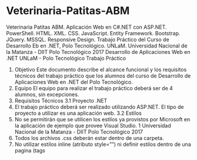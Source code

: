 # Veterinaria-Patitas-ABM
Veterinaria Patitas ABM. Aplicación Web en C#.NET con ASP.NET. PowerShell. HTML. XML. CSS. JavaScript. Entity Framework. Bootstrap. JQuery. MSSQL. Responsive Design. Trabajo Práctico del Curso de Desarrollo Eb en .NET, Polo Tecnológico. UNLaM.
 Universidad Nacional de la Matanza - DIIT
Polo Tecnológico 2017
Desarrollo de Aplicaciones Web en .NET
UNLaM - Polo Tecnológico
Trabajo Práctico
1. Objetivo
Este documento describe el alcance funcional y los requisitos técnicos del trabajo práctico que
los alumnos del curso de Desarrollo de Aplicaciones Web en .NET del Polo Tecnológico.
2. Equipo
El equipo para realizar el trabajo práctico deberá ser de 4 alumnos, sin excepciones.
3. Requisitos Técnicos
3.1 Proyecto .NET
1. El trabajo práctico deberá ser realizado utilizando ASP.NET. El tipo de proyecto a
utilizar es una aplicación web.
3.2 Estilos
1. No se permitirán que se utilicen los estilos ya provistos por Microsoft en la aplicación de
ejemplo que provee Visual Studio.
1
Universidad Nacional de la Matanza - DIIT
Polo Tecnológico 2017
2. Todos los archivos .css deberán estar dentro de una carpeta.
3. No utilizar estilos inline (atributo style=””) ni definir estilos dentro de una pagina (tags
<style>).
4. Debe de utilizarse algún framework/biblioteca de hojas de estilo. Algunos ejemplos:
a. Twitter Bootstrap ( http://getbootstrap.com/ , temas http://bootswatch.com/ ).
Video curso introductorio sugerido (no oficial) https://youtu.be/nug1pMke-y4
b. Foundation ( http://foundation.zurb.com/docs/ )
3.3 JavaScript
1. No será necesario utilizar JavaScript para ninguna de las funcionalidades requeridas en
el trabajo práctico.
3.4 HTML
1. No utilizar tags table para organizar el contenido de una página en columnas, los tags
table solo están permitidos para representar una grilla/listado de información.
2. Se requiere el uso de master page para estructura los formularios web de la aplicación.
Dentro de la master page deberán referenciarse las hojas de estilo.
3.5 Validación
1. Utilizar validaciones tanto del lado del cliente (JavaScript) como del lado del servidor
utilizando sólo controles ASP.NET. No es necesario utilizar javascript nativo o cualquier
otro framework que permite realizar validaciones del lado cliente.
2. Se puede utilizar una lista que detalle todos los campos que no cumplieron con las
validaciones.
3.6 Arquitectura y Consideraciones de Desarrollo
1. La capa de acceso a datos deberá ser realizada con Entity Framework Este componente
de .NET será explicado en clases a fin de que los alumnos comprendan cómo utilizarlo.
2. Utilizar la menor cantidad posible de código en los archivos aspx.cs, ascx.cs, master.cs,
etc. e intentar que en los mismos haya llamadas a métodos dentro de otro proyecto que
contenga las reglas de negocio.
2
Universidad Nacional de la Matanza - DIIT
Polo Tecnológico 2017
4. Objetivo del trabajo
El objetivo del trabajo consiste en el desarrollo de las pantallas de ABM (Alta/Baja/Modificación)
y de listado de una entidad a elección del alumno.
El alumno podrá elegir cualquier entidad que desee cumpliendo las siguientes condiciones
dentro de la aplicación web:
1. la entidad debe contener al menos 5 campos descriptivos.
a. un campo debe ser un booleano .
b. un campo debe ser numérico .
c. al menos un campo debe ser alfanumérico (tipo de dato en SQL Server
nvarchar).
2. se debe almacenar fecha de carga .
3. se debe registrar la fecha de modificación .
4. los siguientes controles deben ser utilizados: asp:TextBox, asp:Label,
asp:DropDownList. asp:GridView
5. uno de los campos debe contener la integridad referencial con otra entidad dependiente
(ejemplo: si es un ABM de Libros, debería existir una tabla Libro y por ejemplo esta tabla
tener un campo FK IdGenero que referencie a una tabla Genero, y en la pantalla de
creación/modificación existiría un combo con valores “Ciencia Ficción”, “Policial”,
“Suspenso” y esos valores proviniendo de esa tabla). El control DropDownList se debe
utilizar en este caso.
6. se debe aplicar las validaciones necesarias:
a. todos los campos son requeridos
b. se debe aplicar una validación de comparación
c. se debe aplicar una validación de expresión regular .
d. se debe aplicar una validación de mayor o menor .
Flujo de la aplicación
La aplicación deberá iniciar en la pantalla de listado. Esta pantalla contiene todos los registros
existentes en la base de datos. En caso de que no haya, se debe mostrar un mensaje que
indique que no hay datos .
Debe existir un boton (asp:Button) que permite ir a la pantalla para carga de nuevos registros.
Las opciones de modificar y eliminar deben estar dentro de la grilla que contiene el listado y
deben aparecer por cada ítem dentro del mismo.
3
Universidad Nacional de la Matanza - DIIT
Polo Tecnológico 2017
No se deberá visualizar dentro de los campos la clave primaria de cada registro de la base de
datos.
Funcionalidad Bonus
Para aquellos alumnos que deseen sumar puntos adicionales a la entrega del trabajo práctico
deben agrega una funcionalidad de búsqueda en la pantalla de listado. A través de un
asp:TextBox deberán realizar un filtrado del resultado a mostrar según el texto ingreso. El filtro
debe ser aplicado sobre un sólo campo de la entidad.
5. Forma de Entrega
El TP deberá ser enviado a los siguientes destinatarios, copiando a todos los integrantes del
equipo en el email enviado.
● mpazwasiuchnik@unlam.edu.ar ; pablokuko@gmail.com ; pnsanchez@unlam.edu.ar ;
● el resto de los integrantes que participaron del tp (como CC)
El email deberá contener los siguientes puntos:
a. El título del email será POLO-2017-TP-[Integrantes]
b. Respuestas a las siguientes preguntas:
i. ¿Qué nota creen que deberían sacar en el TP? (1-10, donde para 7 debe estar
toda la funcionalidad pedida) y ¿por qué?
ii. ¿Qué cosas creen que podrían mejorarse?
iii. ¿Qué les resultó más complicado?
c. Un Archivo [Grupo-integrante1-integrate2-etc].zip con toda la solución para que pueda
ser compilada y ejecutada en cualquier computadora. Cambiarle la extension al zip y
que sea [Grupo-integrante1-integrate2-etc].txt, porque puede que el mail rebote
por seguridad.
6. Condiciones de Aprobación
1. El TP deberá cumplir con todos los requisitos técnicos y funcionales definidos. No se
aceptará que alguna funcionalidad o requisito técnicos no se encuentren plasmados en
el trabajo práctico.
4
Universidad Nacional de la Matanza - DIIT
Polo Tecnológico 2017
2. Al momento de la entrega del trabajo práctico, todos los alumnos de cada equipo
deberán estar presentes para la defensa del trabajo práctico.
3. En la defensa del trabajo, se evaluará el grado de conocimiento y participación en el
desarrollo del trabajo práctico de cada alumno.
5
